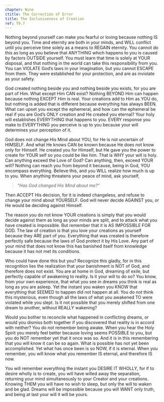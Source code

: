 ```yaml
---
chapter: Nine
ctitle: The Correction of Error
title: The Inclusiveness of Creation
ref: T9.7
---
```


Nothing beyond yourself can make you fearful or loving because nothing
IS beyond you. Time and eternity are both in your minds, and WILL
conflict until you perceive time solely as a means to REGAIN eternity.
You cannot do this as long as you believe that ANYTHING which happens to
you is caused by factors OUTSIDE yourself. You must learn that time is
solely at YOUR disposal, and that nothing in the world can take this
responsibility from you. You can VIOLATE God’s laws in your imagination,
but you cannot ESCAPE from them. They were established for your
protection, and are as inviolate as your safety.

God created nothing beside you and nothing beside you exists, for you
are part of Him. What except Him CAN exist? Nothing BEYOND Him can
happen because nothing EXCEPT Him is real. Your creations add to Him as
YOU do, but nothing is added that is different because everything has
always BEEN. What can upset you except the ephemeral, and how can the
ephemeral be real if you are God’s ONLY creation and He created you
eternal? Your holy will establishes EVERYTHING that happens to you.
EVERY response you make to EVERYTHING you perceive is up to you because
your will determines your perception of it.

God does not change His Mind about YOU, for He is not uncertain of
HIMSELF. And what He knows CAN be known because He does not know only
for Himself. He created you for Himself, but He gave you the power to
create for YOUR self so you could be like him. That is WHY your will is
holy. Can anything exceed the Love of God? Can anything, then, exceed
YOUR will? Nothing can reach you from beyond it because, being in God,
YOU encompass everything. Believe this, and you WILL realize how much is
up to you. When anything threatens your peace of mind, ask yourself,

> *“Has God changed His Mind about me?”*

Then ACCEPT His decision, for it is indeed changeless, and refuse to
change your mind about YOURSELF. God will never decide AGAINST you, or
He would be deciding against Himself.

The reason you do not know YOUR creations is simply that you would
decide against them as long as your minds are split, and to attack what
you have created is impossible. But remember that it is AS IMPOSSIBLE
FOR GOD. The law of creation is that you love your creations as yourself
because they ARE part of you. Everything that was created is therefore
perfectly safe because the laws of God protect it by His Love. Any part
of your mind that does not know this has banished itself from knowledge
because it has not met its conditions.

Who could have done this but you? Recognize this gladly, for in this
recognition lies the realization that your banishment is NOT of God, and
therefore does not exist. You are at home in God, dreaming of exile, but
perfectly capable of awakening to reality. Is it your will to do so? You
know, from your own experience, that what you see in dreams you think is
real as long as you are asleep. Yet the instant you waken you KNOW that
everything that SEEMED to happen did not happen at all. You do not think
this mysterious, even though all the laws of what you awakened TO were
violated while you slept. Is it not possible that you merely shifted
from one dream to another, without REALLY wakening?

Would you bother to reconcile what happened in conflicting dreams, or
would you dismiss both together if you discovered that reality is in
accord with neither? You do not remember being awake. When you hear the
Holy Spirit you merely feel better because loving seems POSSIBLE to you,
but you do NOT remember yet that it once was so. And it is in this
remembering that you will know it can be so again. What is possible has
not yet been accomplished. Yet what has once been is so NOW, if it is
eternal. When you remember, you will know what you remember IS eternal,
and therefore IS now.

You will remember everything the instant you DESIRE IT WHOLLY, for if to
desire wholly is to create, you will have willed away the separation,
returning your mind simultaneously to your Creator and your creations.
Knowing THEM you will have no wish to sleep, but only the will to waken
and be glad. Dreams will be impossible because you will WANT only truth,
and being at last your
will it will be yours.

